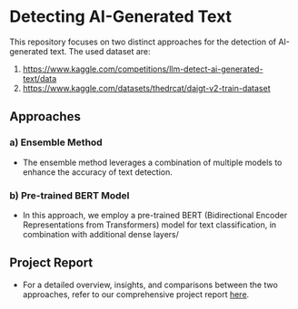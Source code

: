 # Detecting AI-Generated Text

This repository focuses on two distinct approaches for the detection of AI-generated text. The used dataset are: 
1) https://www.kaggle.com/competitions/llm-detect-ai-generated-text/data
2) https://www.kaggle.com/datasets/thedrcat/daigt-v2-train-dataset

## Approaches

### a) Ensemble Method
   - The ensemble method leverages a combination of multiple models to enhance the accuracy of text detection. 

### b) Pre-trained BERT Model
   - In this approach, we employ a pre-trained BERT (Bidirectional Encoder Representations from Transformers) model for text classification, in combination with additional dense layers/

## Project Report
   - For a detailed overview, insights, and comparisons between the two approaches, refer to our comprehensive project report [here](link_to_your_project_report).
